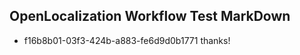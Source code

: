 ## OpenLocalization Workflow Test MarkDown
* f16b8b01-03f3-424b-a883-fe6d9d0b1771 thanks!

<!--HONumber=Jul16_HO4-->


